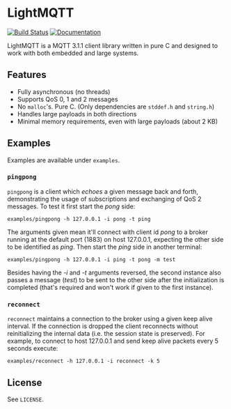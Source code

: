# LightMQTT

[![Build Status](https://travis-ci.org/romuloceccon/lightmqtt.svg?branch=master)](https://travis-ci.org/romuloceccon/lightmqtt)
[![Documentation](https://codedocs.xyz/romuloceccon/lightmqtt.svg)](https://codedocs.xyz/romuloceccon/lightmqtt)

LightMQTT is a MQTT 3.1.1 client library written in pure C and designed to work
with both embedded and large systems.

## Features

* Fully asynchronous (no threads)
* Supports QoS 0, 1 and 2 messages
* No `malloc`'s. Pure C. (Only dependencies are `stddef.h` and `string.h`)
* Handles large payloads in both directions
* Minimal memory requirements, even with large payloads (about 2 KB)

## Examples

Examples are available under `examples`.

### `pingpong`

`pingpong` is a client which *echoes* a given message back and forth,
demonstrating the usage of subscriptions and exchanging of QoS 2 messages. To
test it first start the *pong* side:

    examples/pingpong -h 127.0.0.1 -i pong -t ping

The arguments given mean it'll connect with client id *pong* to a broker running
at the default port (1883) on host 127.0.0.1, expecting the other side to be
identified as *ping*. Then start the *ping* side in another terminal:

    examples/pingpong -h 127.0.0.1 -i ping -t pong -m test

Besides having the *-i* and *-t* arguments reversed, the second instance also
passes a message (*test*) to be sent to the other side after the initialization
is completed (that's required and won't work if given to the first instance).

### `reconnect`

`reconnect` maintains a connection to the broker using a given keep alive
interval. If the connection is dropped the client reconnects without
reinitializing the internal data (i.e. the session state is preserved). For
example, to connect to host 127.0.0.1 and send keep alive packets every 5
seconds execute:

    examples/reconnect -h 127.0.0.1 -i reconnect -k 5

## License

See `LICENSE`.
